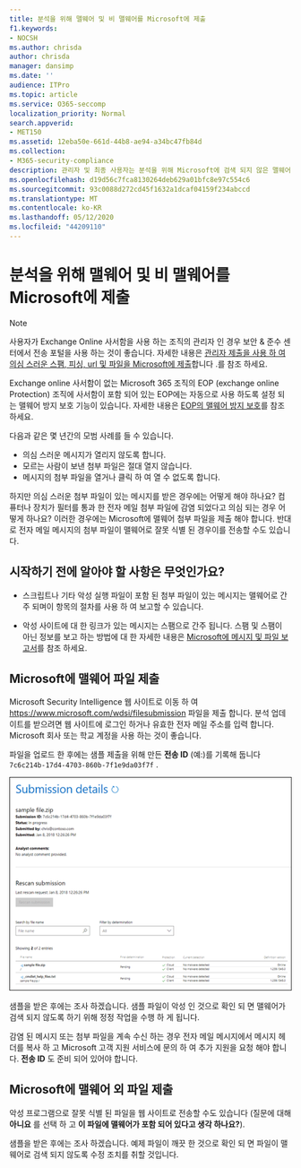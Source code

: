 ```yaml
---
title: 분석을 위해 맬웨어 및 비 맬웨어를 Microsoft에 제출
f1.keywords:
- NOCSH
ms.author: chrisda
author: chrisda
manager: dansimp
ms.date: ''
audience: ITPro
ms.topic: article
ms.service: O365-seccomp
localization_priority: Normal
search.appverid:
- MET150
ms.assetid: 12eba50e-661d-44b8-ae94-a34bc47fb84d
ms.collection:
- M365-security-compliance
description: 관리자 및 최종 사용자는 분석을 위해 Microsoft에 검색 되지 않은 맬웨어 또는 잘못 식별 된 맬웨어 첨부 파일을 제출 하는 방법에 대해 알아볼 수 있습니다.
ms.openlocfilehash: d19d56c7fca8130264deb629a01bfc8e97c554c6
ms.sourcegitcommit: 93c0088d272cd45f1632a1dcaf04159f234abccd
ms.translationtype: MT
ms.contentlocale: ko-KR
ms.lasthandoff: 05/12/2020
ms.locfileid: "44209110"
---
```

# <a name="submit-malware-and-non-malware-to-microsoft-for-analysis"></a>분석을 위해 맬웨어 및 비 맬웨어를 Microsoft에 제출

> [!NOTE]
> 사용자가 Exchange Online 사서함을 사용 하는 조직의 관리자 인 경우 보안 & 준수 센터에서 전송 포털을 사용 하는 것이 좋습니다. 자세한 내용은 [관리자 제출을 사용 하 여 의심 스러운 스팸, 피싱, url 및 파일을 Microsoft에 제출](admin-submission.md)합니다 .를 참조 하세요.

Exchange online 사서함이 없는 Microsoft 365 조직의 EOP (exchange online Protection) 조직에 사서함이 포함 되어 있는 EOP에는 자동으로 사용 하도록 설정 되는 맬웨어 방지 보호 기능이 있습니다. 자세한 내용은 [EOP의 맬웨어 방지 보호](anti-malware-protection.md)를 참조 하세요.

다음과 같은 몇 년간의 모범 사례를 들 수 있습니다.

- 의심 스러운 메시지가 열리지 않도록 합니다.
- 모르는 사람이 보낸 첨부 파일은 절대 열지 않습니다.
- 메시지의 첨부 파일을 열거나 클릭 하 여 열 수 없도록 합니다.

하지만 의심 스러운 첨부 파일이 있는 메시지를 받은 경우에는 어떻게 해야 하나요? 컴퓨터나 장치가 필터를 통과 한 전자 메일 첨부 파일에 감염 되었다고 의심 되는 경우 어떻게 하나요? 이러한 경우에는 Microsoft에 맬웨어 첨부 파일을 제출 해야 합니다. 반대로 전자 메일 메시지의 첨부 파일이 맬웨어로 잘못 식별 된 경우이를 전송할 수도 있습니다.

## <a name="what-do-you-need-to-know-before-you-begin"></a>시작하기 전에 알아야 할 사항은 무엇인가요?

- 스크립트나 기타 악성 실행 파일이 포함 된 첨부 파일이 있는 메시지는 맬웨어로 간주 되며이 항목의 절차를 사용 하 여 보고할 수 있습니다.

- 악성 사이트에 대 한 링크가 있는 메시지는 스팸으로 간주 됩니다. 스팸 및 스팸이 아닌 정보를 보고 하는 방법에 대 한 자세한 내용은 [Microsoft에 메시지 및 파일 보고서](report-junk-email-messages-to-microsoft.md)를 참조 하세요.

## <a name="submit-malware-files-to-microsoft"></a>Microsoft에 맬웨어 파일 제출

Microsoft Security Intelligence 웹 사이트로 이동 하 여 <https://www.microsoft.com/wdsi/filesubmission> 파일을 제출 합니다. 분석 업데이트를 받으려면 웹 사이트에 로그인 하거나 유효한 전자 메일 주소를 입력 합니다. Microsoft 회사 또는 학교 계정을 사용 하는 것이 좋습니다.

파일을 업로드 한 후에는 샘플 제출을 위해 만든 **전송 ID** (예:)를 기록해 둡니다 `7c6c214b-17d4-4703-860b-7f1e9da03f7f` .

![Windows Defender 보안 인텔리전스 웹 사이트의 전송 세부 정보](../../media/EOP-Malware-Protection-Center.png)

샘플을 받은 후에는 조사 하겠습니다. 샘플 파일이 악성 인 것으로 확인 되 면 맬웨어가 검색 되지 않도록 하기 위해 정정 작업을 수행 하 게 됩니다.

감염 된 메시지 또는 첨부 파일을 계속 수신 하는 경우 전자 메일 메시지에서 메시지 헤더를 복사 하 고 Microsoft 고객 지원 서비스에 문의 하 여 추가 지원을 요청 해야 합니다. **전송 ID** 도 준비 되어 있어야 합니다.

## <a name="submit-non-malware-files-to-microsoft"></a>Microsoft에 맬웨어 외 파일 제출

악성 프로그램으로 잘못 식별 된 파일을 웹 사이트로 전송할 수도 있습니다 (질문에 대해 **아니요** 를 선택 하 고 **이 파일에 맬웨어가 포함 되어 있다고 생각 하나요?**).

샘플을 받은 후에는 조사 하겠습니다. 예제 파일이 깨끗 한 것으로 확인 되 면 파일이 맬웨어로 검색 되지 않도록 수정 조치를 취할 것입니다.
